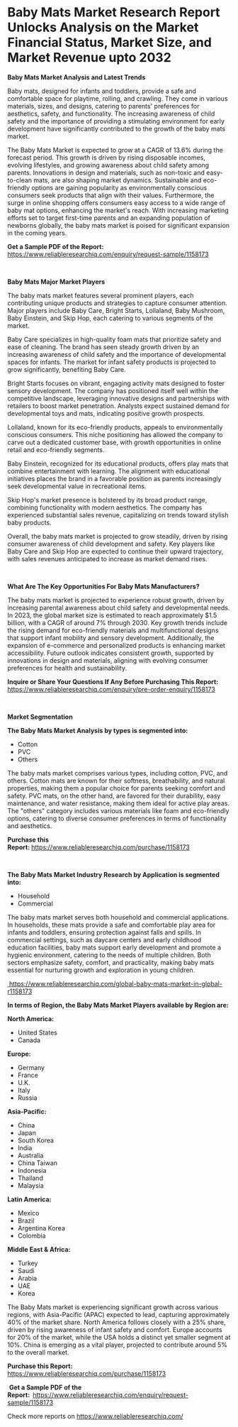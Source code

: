 <p><h1>Baby Mats Market Research Report Unlocks Analysis on the Market Financial Status, Market Size, and Market Revenue upto 2032</h1></p><p><strong>Baby Mats Market Analysis and Latest Trends</strong></p>
<p><p>Baby mats, designed for infants and toddlers, provide a safe and comfortable space for playtime, rolling, and crawling. They come in various materials, sizes, and designs, catering to parents' preferences for aesthetics, safety, and functionality. The increasing awareness of child safety and the importance of providing a stimulating environment for early development have significantly contributed to the growth of the baby mats market.</p><p>The Baby Mats Market is expected to grow at a CAGR of 13.6% during the forecast period. This growth is driven by rising disposable incomes, evolving lifestyles, and growing awareness about child safety among parents. Innovations in design and materials, such as non-toxic and easy-to-clean mats, are also shaping market dynamics. Sustainable and eco-friendly options are gaining popularity as environmentally conscious consumers seek products that align with their values. Furthermore, the surge in online shopping offers consumers easy access to a wide range of baby mat options, enhancing the market's reach. With increasing marketing efforts set to target first-time parents and an expanding population of newborns globally, the baby mats market is poised for significant expansion in the coming years.</p></p>
<p><strong>Get a Sample PDF of the Report:&nbsp;</strong> <a href="https://www.reliableresearchiq.com/enquiry/request-sample/1158173?utm_campaign=3282&utm_medium=2&utm_source=Github&utm_content=ia&utm_term=05042025&utm_id=baby-mats">https://www.reliableresearchiq.com/enquiry/request-sample/1158173</a></p>
<p>&nbsp;</p>
<p><strong>Baby Mats Major Market Players</strong></p>
<p><p>The baby mats market features several prominent players, each contributing unique products and strategies to capture consumer attention. Major players include Baby Care, Bright Starts, Lollaland, Baby Mushroom, Baby Einstein, and Skip Hop, each catering to various segments of the market.</p><p>Baby Care specializes in high-quality foam mats that prioritize safety and ease of cleaning. The brand has seen steady growth driven by an increasing awareness of child safety and the importance of developmental spaces for infants. The market for infant safety products is projected to grow significantly, benefiting Baby Care.</p><p>Bright Starts focuses on vibrant, engaging activity mats designed to foster sensory development. The company has positioned itself well within the competitive landscape, leveraging innovative designs and partnerships with retailers to boost market penetration. Analysts expect sustained demand for developmental toys and mats, indicating positive growth prospects.</p><p>Lollaland, known for its eco-friendly products, appeals to environmentally conscious consumers. This niche positioning has allowed the company to carve out a dedicated customer base, with growth opportunities in online retail and eco-friendly segments.</p><p>Baby Einstein, recognized for its educational products, offers play mats that combine entertainment with learning. The alignment with educational initiatives places the brand in a favorable position as parents increasingly seek developmental value in recreational items.</p><p>Skip Hop's market presence is bolstered by its broad product range, combining functionality with modern aesthetics. The company has experienced substantial sales revenue, capitalizing on trends toward stylish baby products.</p><p>Overall, the baby mats market is projected to grow steadily, driven by rising consumer awareness of child development and safety. Key players like Baby Care and Skip Hop are expected to continue their upward trajectory, with sales revenues anticipated to increase as market demand rises.</p></p>
<p>&nbsp;</p>
<p><strong>What Are The Key Opportunities For Baby Mats Manufacturers?</strong></p>
<p><p>The baby mats market is projected to experience robust growth, driven by increasing parental awareness about child safety and developmental needs. In 2023, the global market size is estimated to reach approximately $1.5 billion, with a CAGR of around 7% through 2030. Key growth trends include the rising demand for eco-friendly materials and multifunctional designs that support infant mobility and sensory development. Additionally, the expansion of e-commerce and personalized products is enhancing market accessibility. Future outlook indicates consistent growth, supported by innovations in design and materials, aligning with evolving consumer preferences for health and sustainability.</p></p>
<p><strong>Inquire or Share Your Questions If Any Before Purchasing This Report:</strong> <a href="https://www.reliableresearchiq.com/enquiry/pre-order-enquiry/1158173?utm_campaign=3282&utm_medium=2&utm_source=Github&utm_content=ia&utm_term=05042025&utm_id=baby-mats">https://www.reliableresearchiq.com/enquiry/pre-order-enquiry/1158173</a></p>
<p>&nbsp;</p>
<p><strong>Market Segmentation</strong></p>
<p><strong>The Baby Mats Market Analysis by types is segmented into:</strong></p>
<p><ul><li>Cotton</li><li>PVC</li><li>Others</li></ul></p>
<p><p>The baby mats market comprises various types, including cotton, PVC, and others. Cotton mats are known for their softness, breathability, and natural properties, making them a popular choice for parents seeking comfort and safety. PVC mats, on the other hand, are favored for their durability, easy maintenance, and water resistance, making them ideal for active play areas. The "others" category includes various materials like foam and eco-friendly options, catering to diverse consumer preferences in terms of functionality and aesthetics.</p></p>
<p><strong>Purchase this Report:&nbsp;</strong><a href="https://www.reliableresearchiq.com/purchase/1158173?utm_campaign=3282&utm_medium=2&utm_source=Github&utm_content=ia&utm_term=05042025&utm_id=baby-mats">https://www.reliableresearchiq.com/purchase/1158173</a></p>
<p>&nbsp;</p>
<p><strong>The Baby Mats Market Industry Research by Application is segmented into:</strong></p>
<p><ul><li>Household</li><li>Commercial</li></ul></p>
<p><p>The baby mats market serves both household and commercial applications. In households, these mats provide a safe and comfortable play area for infants and toddlers, ensuring protection against falls and spills. In commercial settings, such as daycare centers and early childhood education facilities, baby mats support early development and promote a hygienic environment, catering to the needs of multiple children. Both sectors emphasize safety, comfort, and practicality, making baby mats essential for nurturing growth and exploration in young children.</p></p>
<p><a href="https://www.reliableresearchiq.com/global-baby-mats-market-in-global-r1158173?utm_campaign=3282&utm_medium=2&utm_source=Github&utm_content=ia&utm_term=05042025&utm_id=baby-mats">&nbsp;https://www.reliableresearchiq.com/global-baby-mats-market-in-global-r1158173</a></p>
<p><strong>In terms of Region, the Baby Mats Market Players available by Region are:</strong></p>
<p>
    <p> <strong> North America: </strong>
        <ul>
            <li>United States</li>
            <li>Canada</li>
        </ul>
        </p> 
    <p> <strong> Europe: </strong>
        <ul>
            <li>Germany</li>
            <li>France</li>
            <li>U.K.</li>
            <li>Italy</li>
            <li>Russia</li>
        </ul>
        </p> 
    <p> <strong> Asia-Pacific: </strong>
        <ul>
            <li>China</li>
            <li>Japan</li>
            <li>South Korea</li>
            <li>India</li>
            <li>Australia</li>
            <li>China Taiwan</li>
            <li>Indonesia</li>
            <li>Thailand</li>
            <li>Malaysia</li>
        </ul>
        </p> 
    <p> <strong> Latin America: </strong>
        <ul>
            <li>Mexico</li>
            <li>Brazil</li>
            <li>Argentina Korea</li>
            <li>Colombia</li>
        </ul>
        </p> 
    <p> <strong> Middle East & Africa: </strong>
        <ul>
            <li>Turkey</li>
            <li>Saudi</li>
            <li>Arabia</li>
            <li>UAE</li>
            <li>Korea</li>
        </ul>
    </p>
    </p>
<p><p>The Baby Mats market is experiencing significant growth across various regions, with Asia-Pacific (APAC) expected to lead, capturing approximately 40% of the market share. North America follows closely with a 25% share, driven by rising awareness of infant safety and comfort. Europe accounts for 20% of the market, while the USA holds a distinct yet smaller segment at 10%. China is emerging as a vital player, projected to contribute around 5% to the overall market.</p></p>
<p><strong>Purchase this Report: </strong><a href="https://www.reliableresearchiq.com/purchase/1158173?utm_campaign=3282&utm_medium=2&utm_source=Github&utm_content=ia&utm_term=05042025&utm_id=baby-mats">https://www.reliableresearchiq.com/purchase/1158173</a></p>
<p>&nbsp;<strong>Get a Sample PDF of the Report:&nbsp;&nbsp;</strong><a href="https://www.reliableresearchiq.com/enquiry/request-sample/1158173?utm_campaign=3282&utm_medium=2&utm_source=Github&utm_content=ia&utm_term=05042025&utm_id=baby-mats">https://www.reliableresearchiq.com/enquiry/request-sample/1158173</a></p>
<p><strong></strong></p>
<p>Check more reports on <a href="https://www.reliableresearchiq.com/?utm_campaign=3282&utm_medium=2&utm_source=Github&utm_content=ia&utm_term=05042025&utm_id=baby-mats">https://www.reliableresearchiq.com/</a></p>